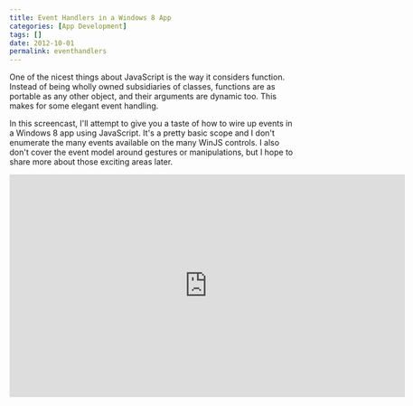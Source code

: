 ```yaml
---
title: Event Handlers in a Windows 8 App
categories: [App Development]
tags: []
date: 2012-10-01
permalink: eventhandlers
---
```


One of the nicest things about JavaScript is the way it considers function. Instead of being wholly owned subsidiaries of classes, functions are as portable as any other object, and their arguments are dynamic too. This makes for some elegant event handling.

In this screencast, I&#39;ll attempt to give you a taste of how to wire up events in a Windows 8 app using JavaScript. It&#39;s a pretty basic scope and I don&#39;t enumerate the many events available on the many WinJS controls. I also don&#39;t cover the event model around gestures or manipulations, but I hope to share more about those exciting areas later.

<iframe src="http://channel9.msdn.com/Blogs/How-Do-I/How-Do-I-Use-Event-Handlers-in-a-Windows-8-App/player?w=700&h=394&format=html5" style="width:700px;height:394px;" allowFullScreen frameBorder="0" scrolling="no"></iframe>